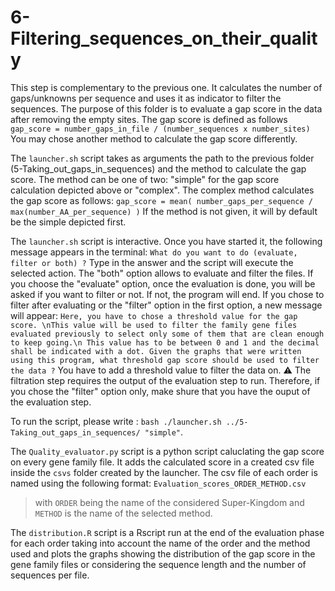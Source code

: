# 6-Filtering_sequences_on_their_quality

This step is complementary to the previous one. It calculates the number of gaps/unknowns per sequence and uses it as indicator to filter the sequences.
The purpose of this folder is to evaluate a gap score in the data after removing the empty sites. The gap score is defined as follows
`gap_score = number_gaps_in_file / (number_sequences x number_sites)`
You may chose another method to calculate the gap score differently.

The `launcher.sh` script takes as arguments the path to the previous folder (5-Taking_out_gaps_in_sequences) and the method to calculate the gap score.
The method can be one of two: "simple" for the gap score calculation depicted above or "complex". The complex method calculates the gap score as follows:
`gap_score = mean( number_gaps_per_sequence / max(number_AA_per_sequence) )`
If the method is not given, it will by default be the simple depicted first.

The `launcher.sh` script is interactive. Once you have started it, the following message appears in the terminal:
`What do you want to do (evaluate, filter or both) ?`
Type in the answer and the script will execute the selected action. The "both" option allows to evaluate and filter the files.
If you choose the "evaluate" option, once the evaluation is done, you will be asked if you want to filter or not. If not, the program will end. If you chose to filter after evaluating or the "filter" option in the first option, a new message will appear:
`Here, you have to chose a threshold value for the gap score. \nThis value will be used to filter the family gene files evaluated previously to select
only some of them that are clean enough to keep going.\n This value has to be between 0 and 1 and the decimal shall be indicated with a dot.
Given the graphs that were written using this program, what threshold gap score should be used to filter the data ?`
You have to add a threshold value to filter the data on. 
:warning: The filtration step requires the output of the evaluation step to run. Therefore, if you chose the "filter" option only, make shure that you have the ouput of the evaluation step. 

To run the script, please write : `bash ./launcher.sh ../5-Taking_out_gaps_in_sequences/ "simple"`.

The `Quality_evaluator.py` script is a python script caluclating the gap score on every gene family file. It adds the calculated score in a created csv file inside the `csvs` folder created by the launcher. The csv file of each order is named using the following format:
`Evaluation_scores_ORDER_METHOD.csv`
> with `ORDER` being the name of the considered Super-Kingdom and `METHOD` is the name of the selected method.

The `distribution.R` script is a Rscript run at the end of the evaluation phase for each order taking into account the name of the order and the method used and plots the graphs showing the distribution of the gap score in the gene family files or considering the sequence length and the number of sequences per file.